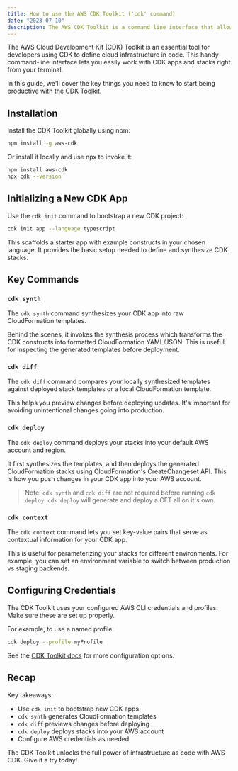```yaml
---
title: How to use the AWS CDK Toolkit ('cdk' command)
date: "2023-07-10"
description: The AWS CDK Toolkit is a command line interface that allows developers to work with CDK apps and stacks; this article will outline all the basics you need to know to effectively work with the 'cdk' command.
---
```


The AWS Cloud Development Kit (CDK) Toolkit is an essential tool for developers using CDK to define cloud infrastructure in code. This handy command-line interface lets you easily work with CDK apps and stacks right from your terminal.

In this guide, we'll cover the key things you need to know to start being productive with the CDK Toolkit.

## Installation

Install the CDK Toolkit globally using npm:

```bash
npm install -g aws-cdk
```

Or install it locally and use npx to invoke it:

```bash
npm install aws-cdk
npx cdk --version
```

## Initializing a New CDK App

Use the `cdk init` command to bootstrap a new CDK project:

```bash
cdk init app --language typescript
```

This scaffolds a starter app with example constructs in your chosen language. It provides the basic setup needed to define and synthesize CDK stacks.

## Key Commands

### `cdk synth`

The `cdk synth` command synthesizes your CDK app into raw CloudFormation templates.

Behind the scenes, it invokes the synthesis process which transforms the CDK constructs into formatted CloudFormation YAML/JSON. This is useful for inspecting the generated templates before deployment.

### `cdk diff`

The `cdk diff` command compares your locally synthesized templates against deployed stack templates or a local CloudFormation template.

This helps you preview changes before deploying updates. It's important for avoiding unintentional changes going into production.

### `cdk deploy`

The `cdk deploy` command deploys your stacks into your default AWS account and region.

It first synthesizes the templates, and then deploys the generated CloudFormation stacks using CloudFormation's CreateChangeset API. This is how you push changes in your CDK app into your AWS account.

> Note: `cdk synth` and `cdk diff` are not required before running `cdk deploy`. `cdk deploy` will generate and deploy a CFT all on it's own.

### `cdk context`

The `cdk context` command lets you set key-value pairs that serve as contextual information for your CDK app.

This is useful for parameterizing your stacks for different environments. For example, you can set an environment variable to switch between production vs staging backends.

## Configuring Credentials

The CDK Toolkit uses your configured AWS CLI credentials and profiles. Make sure these are set up properly.

For example, to use a named profile:

```bash
cdk deploy --profile myProfile
```

See the [CDK Toolkit docs](https://docs.aws.amazon.com/cdk/v2/guide/cli.html) for more configuration options.

## Recap

Key takeaways:

- Use `cdk init` to bootstrap new CDK apps
- `cdk synth` generates CloudFormation templates
- `cdk diff` previews changes before deploying
- `cdk deploy` deploys stacks into your AWS account
- Configure AWS credentials as needed

The CDK Toolkit unlocks the full power of infrastructure as code with AWS CDK. Give it a try today!
